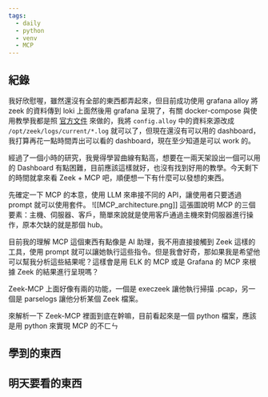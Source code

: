 ```yaml
---
tags:
  - daily
  - python
  - venv
  - MCP
---
```

## 紀錄
我好欣慰喔，雖然還沒有全部的東西都弄起來，但目前成功使用 grafana alloy 將 zeek 的資料傳到 loki 上面然後用 grafana 呈現了，有關 docker-compose 與使用教學我都是照 [官方文件](https://grafana.com/docs/alloy/latest/tutorials/send-logs-to-loki/) 來做的，我將 `config.alloy` 中的資料來源改成 `/opt/zeek/logs/current/*.log` 就可以了，但現在還沒有可以用的 dashboard，我打算再花一點時間弄出可以看的 dashboard，現在至少知道是可以 work 的。

經過了一個小時的研究，我覺得學習曲線有點高，想要在一兩天架設出一個可以用的 Dashboard 有點困難，目前應該這樣就好，也沒有找到好用的教學。今天剩下的時間就拿來看 Zeek + MCP 吧，順便想一下有什麼可以發想的東西。

先確定一下 MCP 的本意，使用 LLM 來串接不同的 API，讓使用者只要透過 prompt 就可以使用套件。
![[MCP_architecture.png]]
這張圖說明 MCP 的三個要素：主機、伺服器、客戶，簡單來說就是使用客戶通過主機來對伺服器進行操作，原本欠缺的就是那個 hub。

目前我的理解 MCP 這個東西有點像是 AI 助理，我不用直接接觸到 Zeek 這樣的工具，使用 prompt 就可以讓她執行這些指令。但是我會好奇，那如果我是希望他可以幫我分析這些結果呢？這樣會是用 ELK 的 MCP 或是 Grafana 的 MCP 來根據  Zeek 的結果進行呈現嗎？

Zeek-MCP 上面好像有兩的功能，一個是 execzeek 讓他執行掃描 .pcap，另一個是 parselogs 讓他分析某個 Zeek 檔案。

來解析一下 Zeek-MCP 裡面到底在幹嘛，目前看起來是一個 python 檔案，應該是用 python 來實現 MCP 的不ㄈㄣ
## 學到的東西

## 明天要看的東西
